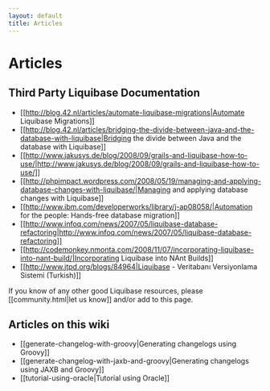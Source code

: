 ```yaml
---
layout: default
title: Articles
---
```


# Articles #
## Third Party Liquibase Documentation ##

  * [[http://blog.42.nl/articles/automate-liquibase-migrations|Automate Liquibase Migrations]]
  * [[http://blog.42.nl/articles/bridging-the-divide-between-java-and-the-database-with-liquibase|Bridging the divide between Java and the database with Liquibase]]
  * [[http://www.jakusys.de/blog/2008/09/grails-and-liquibase-how-to-use/|http://www.jakusys.de/blog/2008/09/grails-and-liquibase-how-to-use/]]
  * [[http://phpimpact.wordpress.com/2008/05/19/managing-and-applying-database-changes-with-liquibase/|Managing and applying database changes with Liquibase]]
  * [[http://www.ibm.com/developerworks/library/j-ap08058/|Automation for the people: Hands-free database migration]]
  * [[http://www.infoq.com/news/2007/05/liquibase-database-refactoring|http://www.infoq.com/news/2007/05/liquibase-database-refactoring]]
  * [[http://codemonkey.nmonta.com/2008/11/07/incorporating-liquibase-into-nant-build/|Incorporating Liquibase into NAnt Builds]]
  * [[http://www.jtpd.org/blogs/84964|Liquibase - Veritabanı Versiyonlama Sistemi (Turkish)]]

If you know of any other good Liquibase resources, please [[community.html|let us know]] and/or add to this page.
## Articles on this wiki ##

  * [[generate-changelog-with-groovy|Generating changelogs using Groovy]]
  * [[generate-changelog-with-jaxb-and-groovy|Generating changelogs using JAXB and Groovy]]
  * [[tutorial-using-oracle|Tutorial using Oracle]]